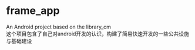 # frame_app
An Android project based on the library_cm   
这个项目包含了自己对android开发的认识，构建了简易快速开发的一些公共设施与基础建设
